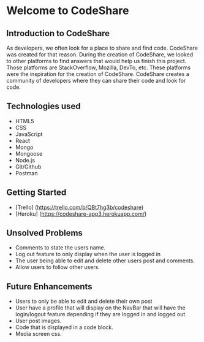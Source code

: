 # Welcome to CodeShare

## Introduction to CodeShare

As developers, we often look for a place to share and find code. CodeShare was created for that reason. During the creation of CodeShare, we looked to other platforms to find answers that would help us finish this project. Those platforms are StackOverflow, Mozilla, DevTo, etc. These platforms were the inspiration for the creation of CodeShare. CodeShare creates a community of developers where they can share their code and look for code.

## Technologies used

* HTML5
* CSS
* JavaScript
* React
* Mongo
* Mongoose
* Node.js
* Git/Github
* Postman

## Getting Started

* [Trello] (<https://trello.com/b/QBt7hg3b/codeshare>)
* [Heroku] (<https://codeshare-app3.herokuapp.com/>)

## Unsolved Problems

* Comments to state the users name.
* Log out feature to only display when the user is logged in
* The user being able to edit and delete other users post and comments.
* Allow users to follow other users.
  
## Future Enhancements

* Users to only be able to edit and delete their own post
* User have a profile that will display on the NavBar that will have the login/logout feature depending if they are logged in and logged out.
* User post images.
* Code that is displayed in a code block.
* Media screen css.
